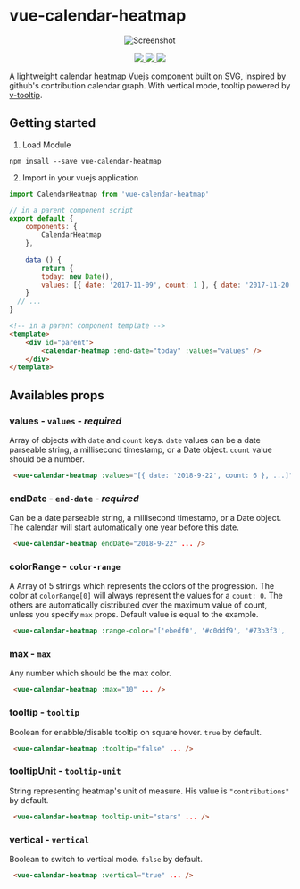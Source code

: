 # vue-calendar-heatmap

<p align="center">
    <img src="https://i.imgur.com/ntYYTKX.png" alt="Screenshot"/>
</p>

<p align="center">
    <a href="https://www.npmjs.com/package/vue-calendar-heatmap">
        <img src="https://img.shields.io/npm/v/vue-calendar-heatmap.svg"/> 
        <img src="https://img.shields.io/npm/dm/vue-calendar-heatmap.svg"/>
    </a> 
    <a href="https://vuejs.org/">
        <img src="https://img.shields.io/badge/vue-2.x-brightgreen.svg"/>
    </a>
</p>

A lightweight calendar heatmap Vuejs component built on SVG, inspired by github's contribution calendar graph. With vertical mode, tooltip powered by [v-tooltip](https://github.com/Akryum/v-tooltip).

## Getting started

1. Load Module
``` shell
npm insall --save vue-calendar-heatmap
```
2. Import in your vuejs application
``` javascript
import CalendarHeatmap from 'vue-calendar-heatmap'

// in a parent component script
export default {
    components: {
        CalendarHeatmap
    },
  
    data () {
        return {
        today: new Date(),
        values: [{ date: '2017-11-09', count: 1 }, { date: '2017-11-20', count: 1 }]
    }
  // ...
}
```
``` html
<!-- in a parent component template -->
<template>
    <div id="parent">
        <calendar-heatmap :end-date="today" :values="values" />
    </div>
</template>
```


## Availables props
### **values** - `values` - _required_
Array of objects with `date` and `count` keys. `date` values can be a date parseable string, a millisecond timestamp, or a Date object. `count` value should be a number.
``` html
 <vue-calendar-heatmap :values="[{ date: '2018-9-22', count: 6 }, ...]" ... />
```
### **endDate** - `end-date` - _required_
Can be a date parseable string, a millisecond timestamp, or a Date object. The calendar will start automatically one year before this date.
``` html
 <vue-calendar-heatmap endDate="2018-9-22" ... />
```

### **colorRange** - `color-range` 
A Array of 5 strings which represents the colors of the progression. The color at `colorRange[0]` will always represent the values for a `count: 0`. The others are automatically distributed over the maximum value of count, unless you specify `max` props. Default value is equal to the example.
``` html
 <vue-calendar-heatmap :range-color="['ebedf0', '#c0ddf9', '#73b3f3', '#3886e1', '#17459e']" ... />
```

### **max** - `max`
Any number which should be the max color.
``` html
 <vue-calendar-heatmap :max="10" ... />
```
### **tooltip** - `tooltip`
Boolean for enabble/disable tooltip on square hover. `true` by default.
``` html
 <vue-calendar-heatmap :tooltip="false" ... />
```
### **tooltipUnit** - `tooltip-unit`
String representing heatmap's unit of measure. His value is `"contributions"` by default. 
``` html
 <vue-calendar-heatmap tooltip-unit="stars" ... />
```

### **vertical** - `vertical`
Boolean to switch to vertical mode. `false` by default.
``` html
 <vue-calendar-heatmap :vertical="true" ... />
```
